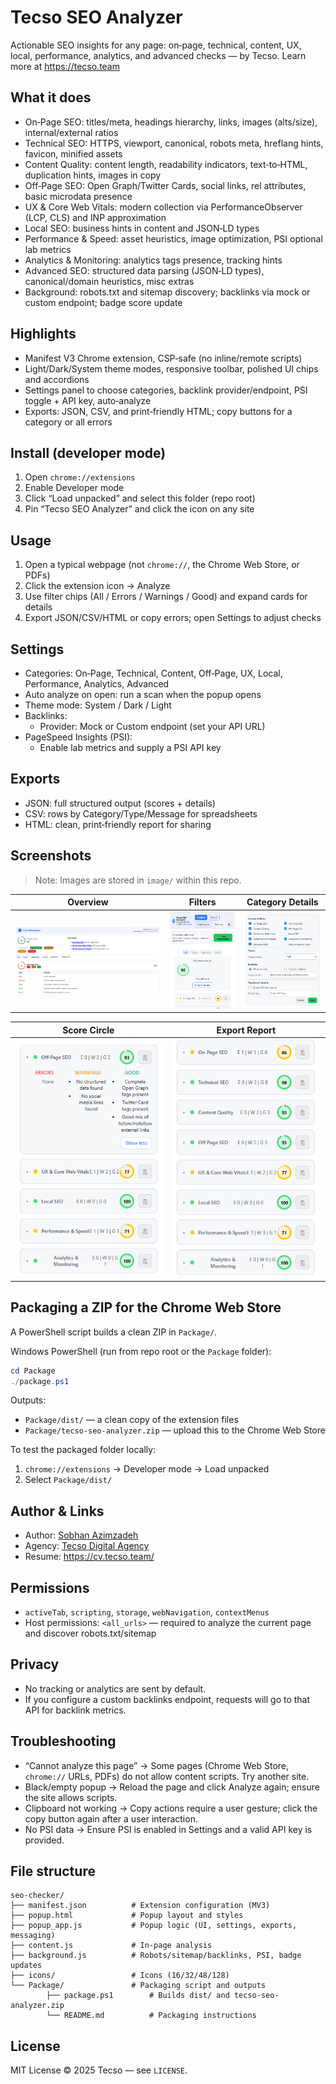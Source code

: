 # Tecso SEO Analyzer

Actionable SEO insights for any page: on‑page, technical, content, UX, local, performance, analytics, and advanced checks — by Tecso. Learn more at https://tecso.team

## What it does
- On‑Page SEO: titles/meta, headings hierarchy, links, images (alts/size), internal/external ratios
- Technical SEO: HTTPS, viewport, canonical, robots meta, hreflang hints, favicon, minified assets
- Content Quality: content length, readability indicators, text‑to‑HTML, duplication hints, images in copy
- Off‑Page SEO: Open Graph/Twitter Cards, social links, rel attributes, basic microdata presence
- UX & Core Web Vitals: modern collection via PerformanceObserver (LCP, CLS) and INP approximation
- Local SEO: business hints in content and JSON‑LD types
- Performance & Speed: asset heuristics, image optimization, PSI optional lab metrics
- Analytics & Monitoring: analytics tags presence, tracking hints
- Advanced SEO: structured data parsing (JSON‑LD types), canonical/domain heuristics, misc extras
- Background: robots.txt and sitemap discovery; backlinks via mock or custom endpoint; badge score update

## Highlights
- Manifest V3 Chrome extension, CSP‑safe (no inline/remote scripts)
- Light/Dark/System theme modes, responsive toolbar, polished UI chips and accordions
- Settings panel to choose categories, backlink provider/endpoint, PSI toggle + API key, auto‑analyze
- Exports: JSON, CSV, and print‑friendly HTML; copy buttons for a category or all errors

## Install (developer mode)
1. Open `chrome://extensions`
2. Enable Developer mode
3. Click “Load unpacked” and select this folder (repo root)
4. Pin “Tecso SEO Analyzer” and click the icon on any site

## Usage
1. Open a typical webpage (not `chrome://`, the Chrome Web Store, or PDFs)
2. Click the extension icon → Analyze
3. Use filter chips (All / Errors / Warnings / Good) and expand cards for details
4. Export JSON/CSV/HTML or copy errors; open Settings to adjust checks

## Settings
- Categories: On‑Page, Technical, Content, Off‑Page, UX, Local, Performance, Analytics, Advanced
- Auto analyze on open: run a scan when the popup opens
- Theme mode: System / Dark / Light
- Backlinks:
	- Provider: Mock or Custom endpoint (set your API URL)
- PageSpeed Insights (PSI):
	- Enable lab metrics and supply a PSI API key

## Exports
- JSON: full structured output (scores + details)
- CSV: rows by Category/Type/Message for spreadsheets
- HTML: clean, print‑friendly report for sharing

## Screenshots

> Note: Images are stored in `image/` within this repo.

| Overview | Filters | Category Details |
|---|---|---|
| ![Overview](image/image.png) | ![Filters](image/Screenshot%202025-10-07%20221354.png) | ![Details](image/Screenshot%202025-10-07%20221441.png) |

| Score Circle | Export Report |
|---|---|
| ![Score](image/Screenshot%202025-10-07%20221430.png) | ![Export](image/Screenshot%202025-10-07%20221414.png) |

## Packaging a ZIP for the Chrome Web Store
A PowerShell script builds a clean ZIP in `Package/`.

Windows PowerShell (run from repo root or the `Package` folder):

```powershell
cd Package
./package.ps1
```

Outputs:
- `Package/dist/` — a clean copy of the extension files
- `Package/tecso-seo-analyzer.zip` — upload this to the Chrome Web Store

To test the packaged folder locally:
1. `chrome://extensions` → Developer mode → Load unpacked
2. Select `Package/dist/`

## Author & Links
- Author: [Sobhan Azimzadeh](https://github.com/sobhanaz)
- Agency: [Tecso Digital Agency](https://tecso.team)
- Resume: https://cv.tecso.team/

## Permissions
- `activeTab`, `scripting`, `storage`, `webNavigation`, `contextMenus`
- Host permissions: `<all_urls>` — required to analyze the current page and discover robots.txt/sitemap

## Privacy
- No tracking or analytics are sent by default.
- If you configure a custom backlinks endpoint, requests will go to that API for backlink metrics.

## Troubleshooting
- “Cannot analyze this page” → Some pages (Chrome Web Store, `chrome://` URLs, PDFs) do not allow content scripts. Try another site.
- Black/empty popup → Reload the page and click Analyze again; ensure the site allows scripts.
- Clipboard not working → Copy actions require a user gesture; click the copy button again after a user interaction.
- No PSI data → Ensure PSI is enabled in Settings and a valid API key is provided.

## File structure
```
seo-checker/
├── manifest.json          # Extension configuration (MV3)
├── popup.html             # Popup layout and styles
├── popup_app.js           # Popup logic (UI, settings, exports, messaging)
├── content.js             # In‑page analysis
├── background.js          # Robots/sitemap/backlinks, PSI, badge updates
├── icons/                 # Icons (16/32/48/128)
└── Package/               # Packaging script and outputs
		├── package.ps1        # Builds dist/ and tecso-seo-analyzer.zip
		└── README.md          # Packaging instructions
```

## License
MIT License © 2025 Tecso — see `LICENSE`.